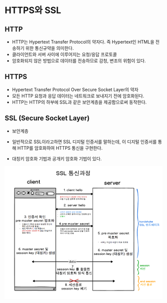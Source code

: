 # HTTPS와 SSL



## HTTP

- HTTP는 Hypertext Transfer Protocol의 약자다. 즉 Hypertext인 HTML을 전송하기 위한 통신규약을 의미한다.
- 클라이언트와 서버 사이에 이루어지는 요청/응답 프로토콜
- 암호화되지 않은 방법으로 데이터를 전송하므로 감청, 변조의 위험이 있다.



## HTTPS

- Hypertext Transfer Protocol Over Secure Socket Layer의 약자
- 모든 HTTP 요청과 응답 데이터는 네트워크로 보내지기 전에 암호화된다.
- HTTP는 HTTP의 하부에 SSL과 같은 보안계층을 제공함으로써 동작한다.



## SSL (Secure Socket Layer)

- 보안계층

- 일반적으로 SSL이라고하면 SSL 디지털 인증서를 말하는데, 이 디지털 인증서를 통해 HTTP를 암호화하여 HTTPS 통신을 구현한다.

- 대칭키 암호화 기법과 공개키 암호화 기법이 있다.

  

![](img/ssl.png)